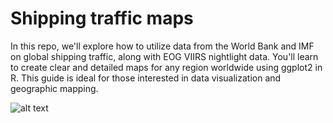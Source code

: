 # Shipping traffic maps

In this repo, we'll explore how to utilize data from the World Bank and IMF on global shipping traffic, along with EOG VIIRS nightlight data. 
You'll learn to create clear and detailed maps for any region worldwide using ggplot2 in R. 
This guide is ideal for those interested in data visualization and geographic mapping.

![alt text](https://github.com/milos-agathon/shipping-traffic-maps/blob/main/shipping_traffic.png?raw=true)
